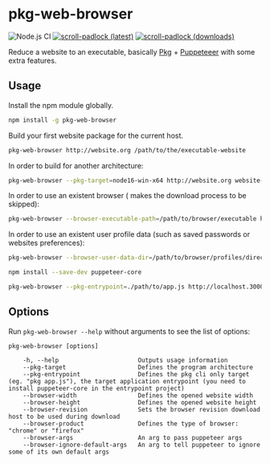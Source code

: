 # pkg-web-browser

![Node.js CI](https://github.com/memob0x/pkg-web-browser/workflows/Node.js%20CI/badge.svg)
[![scroll-padlock (latest)](https://img.shields.io/npm/v/pkg-web-browser/latest.svg)](https://www.npmjs.com/package/pkg-web-browser)
[![scroll-padlock (downloads)](https://img.shields.io/npm/dy/pkg-web-browser.svg)](https://www.npmjs.com/package/pkg-web-browser)

Reduce a website to an executable, basically [Pkg](https://github.com/vercel/pkg) + [Puppeteeer](https://github.com/puppeteer/puppeteer) with some extra features.

## Usage

Install the npm module globally.

```sh
npm install -g pkg-web-browser
```

Build your first website package for the current host.

```sh
pkg-web-browser http://website.org /path/to/the/executable-website
```

In order to build for another architecture:

```sh
pkg-web-browser --pkg-target=node16-win-x64 http://website.org website-binary.exe
```

In order to use an existent browser ( makes the download process to be skipped):

```sh
pkg-web-browser --browser-executable-path=/path/to/browser/executable http://website.org website-binary
```

In order to use an existent user profile data (such as saved passwords or websites preferences):

```sh
pkg-web-browser --browser-user-data-dir=/path/to/browser/profiles/directory http://website.org website-binary
```

```sh
npm install --save-dev puppeteer-core

pkg-web-browser --pkg-entrypoint=./path/to/app.js http://localhost.3000 localhostapp
```

## Options
Run `pkg-web-browser --help` without arguments to see the list of options:

```console
pkg-web-browser [options]

    -h, --help                      Outputs usage information
    --pkg-target                    Defines the program architecture
    --pkg-entrypoint                Defines the pkg cli only target (eg. "pkg app.js"), the target application entrypoint (you need to install puppeteer-core in the entrypoint project)
    --browser-width                 Defines the opened website width
    --browser-height                Defines the opened website height
    --browser-revision              Sets the browser revision download host to be used during download
    --browser-product               Defines the type of browser: "chrome" or "firefox"
    --browser-args                  An arg to pass puppeteer args
    --browser-ignore-default-args   An arg to tell puppeteer to ignore some of its own default args               
 ```
